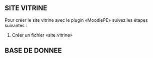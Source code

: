 ## SITE VITRINE

Pour créer le site vitrine avec le plugin «MoodlePE» suivez les étapes suivantes : 
1. Créer un fichier «site_vitrine»


## BASE DE DONNEE